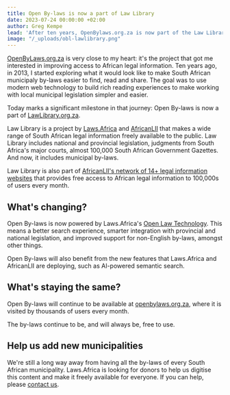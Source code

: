 ```yaml
---
title: Open By-laws is now a part of Law Library
date: 2023-07-24 00:00:00 +02:00
author: Greg Kempe
lead: 'After ten years, OpenBylaws.org.za is now part of the Law Library family.'
image: "/_uploads/obl-lawlibrary.png"
---
```


[OpenByLaws.org.za](https://openbylaws.org.za) is very close to my heart: it's the project that got me interested in improving access to African legal information.
Ten years ago, in 2013, I started exploring what it would look like to make South African municipaly by-laws easier to find, read and share.
The goal was to use modern web technology to build rich reading experiences to make working with local municipal legislation simpler and easier.

Today marks a significant milestone in that journey: Open By-laws is now a part of [LawLibrary.org.za](https://lawlibrary.org.za).

Law Library is a project by [Laws.Africa](https://laws.africa) and [AfricanLII](https://africanlii.org) that makes a wide range of South African legal information freely available to the public.
Law Library includes national and provincial legislation, judgments from South Africa's major courts, almost 100,000 South African Government Gazettes. And now, it includes municipal by-laws.

Law Library is also part of [AfricanLII's network of 14+ legal information websites](https://africanlii.org) that provides free access to African legal information to 100,000s of users every month.

## What's changing?

Open By-laws is now powered by Laws.Africa's [Open Law Technology](https://laws.africa/open-law-technology). This means a better search experience, smarter integration with provincial
and national legislation, and improved support for non-English by-laws, amongst other things.

Open By-laws will also benefit from the new features that Laws.Africa and AfricanLII are deploying, such as AI-powered semantic search.

## What's staying the same?

Open By-laws will continue to be available at [openbylaws.org.za](https://openbylaws.org.za), where it is visited by thousands of users every month.

The by-laws continue to be, and will always be, free to use.

## Help us add new municipalities

We're still a long way away from having all the by-laws of every South African municipality. Laws.Africa is looking for donors to help us digitise this content and make it freely available for everyone.
If you can help, please [contact us](/contact).
